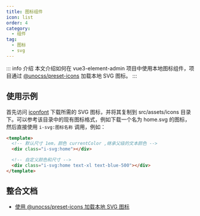 ```yaml
---
title: 图标组件
icon: list
order: 4
category:
  - 组件
tag:
  - 图标
  - svg
---
```



::: info 介绍
本文介绍如何在 vue3-element-admin 项目中使用本地图标组件，项目通过 [@unocss/preset-icons](https://unocss.nodejs.cn/presets/icons) 加载本地 SVG 图标。
:::


## 使用示例

首先访问 [iconfont](https://www.iconfont.cn/)  下载所需的 SVG 图标，并将其复制到 src/assets/icons 目录下。可以参考该目录中的现有图标格式，例如下载一个名为 home.svg 的图标，然后直接使用 `i-svg:图标名称` 调用，例如：


```html
<template>
  <!-- 默认尺寸 1em，颜色 currentColor ,继承父级的文本颜色 -->
  <div class="i-svg:home"></div>

  <!-- 自定义颜色和尺寸 -->
  <div class="i-svg:home text-xl text-blue-500"></div>   
</template>

```


## 整合文档

- [使用 @unocss/preset-icons 加载本地 SVG 图标](https://youlai.blog.csdn.net/article/details/145499595)